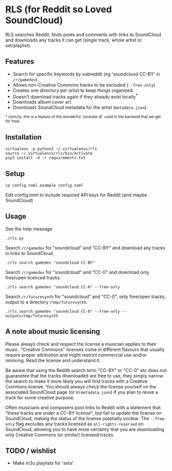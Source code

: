 # RLS (for Reddit so Loved SoundCloud)

RLS searches Reddit, finds posts and comments with links to SoundCloud 
and downloads any tracks it can get (single track, whole artist or set/playlist).

## Features

  * Search for specific keywords by subreddit (eg 'soundcloud CC-BY' in `/r/gamedev`)
  * Allows non-Creative Commons tracks to be excluded (`--free-only`)
  * Creates one directory per artist to keep things organized.
  * Doesn't download tracks again if they already exist locally<sup><strong>*</strong></sup>
  * Downloads album cover art.
  * Downloads SoundCloud metadata for the artist (`metadata.json`).

<small>
* (strictly, this is a feature of the wonderful `youtube-dl` used in the backend that we get for free)
</small>

## Installation
```
virtualenv -p python3 ~/.virtualenvs/rls
source ~/.virtualenvs/rls/bin/activate
pip3 install -U -r requirements.txt
```

## Setup

```
cp config.toml.example config.toml
```

Edit config.toml to include required API keys for Reddit (and maybe SoundCloud)

## Usage

See the help message
```
./rls.py
```

Search `/r/gamedev` for "soundcloud" and "CC-BY" and download any tracks in links to SoundCloud.
```
./rls search gamedev "soundcloud CC-BY"
```

Search `/r/gamedev` for "soundcloud" and "CC-0" and download only free/open licenced tracks.
```
./rls search gamedev "soundcloud CC-0" --free-only
```

Search `/r/futuresynth` for "soundcloud" and "CC-0", only free/open tracks, output to a directory `/tmp/futuresynth`.
```
./rls search gamedev "soundcloud CC-0" --free-only --output=/tmp/futuresynth
```

## A note about music licensing

Please always check and respect the license a musician applies to their music. "Creative Commons" licenses come in different flavours that usually require proper attribution and might restrict commercial use and/or remixing. Read the license and understand it.

Be aware that using the Reddit search term "CC-BY" or "CC-0" etc does not guaranetee that 
the tracks downloaded are free to use, they simply narrow the search to make it more likely
you will find tracks with a Creative Commons license. You should always check the license yourself
on the associated SoundCloud page (or in `metadata.json`) if you plan to reuse a track for some creative purpose. 

Often musicians and composers post links to Reddit with a statement that "these tracks are under a CC-BY license", but fail to update the license on SoundCloud, making the status of the license potetially unclear. 
The `--free-only` flag excludes any tracks licensed as `all-rights-reserved` on SoundCloud, allowing
you to have more certainty that you are downloading only Creative Commons (or similar) licensed tracks.

## TODO / wishlist

  * Make m3u playlists for 'sets'.